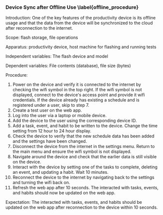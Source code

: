 ### Device Sync after Offline Use \label{offline_procedure}
Introduction: One of the key features of the productivity device is its offline usage and that the data from the device will be synchronized to the cloud after reconnection to the internet.

Scope: flash storage, file operations

Apparatus: productivity device, host machine for flashing and running tests

Independent variables: The flash device and model

Dependent variables: File contents (database), file size (bytes)

Procedure:

1. Power on the device and verify it is connected to the internet by checking the wifi symbol in the top right. If the wifi symbol is not displayed, connect to the device's access point and provide it wifi credentials. If the device already has existing a schedule and is registered under a user, skip to step 7.
2. Create a test user on the web app. 
3. Log into the user via a laptop or mobile device. 
4. Add the device to the user using the corresponding device ID.
5. Add a task, event, and habit to be written to the device. Change the time setting from 12 hour to 24 hour display. 
6. Check the device to verify that the new schedule data has been added and the settings have been changed.
7. Disconnect the device from the internet in the settings menu. Return to the main menu and ensure the wifi symbol is not displayed.
8. Navigate around the device and check that the earlier data is still visible on the device.
9. Interact with the device by setting one of the tasks to complete, deleting an event, and updating a habit. Wait 10 minutes.
10. Reconnect the device to the internet by navigating back to the settings and turning the wifi back on.
11. Refresh the web app after 10 seconds. The interacted with tasks, events, and habits should now be updated on the web app.

Expectation: The interacted with tasks, events, and habits should be updated on the web app after reconnection to the device within 10 seconds.
